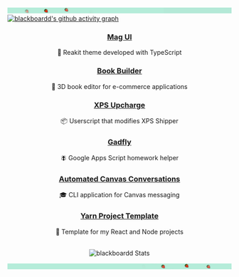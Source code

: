 ![Aluminum unicorn from Blade Runner (1982)](/assets/images/header/banner_upper.jpg)
[![blackboardd's github activity graph](https://activity-graph.herokuapp.com/graph?username=blackboardd&custom_title=Contribution%20Graph&theme=minimal)](https://github.com/blackboardd)
<div align="center">

### [Mag UI](https://github.com/blackboardd/magui)
💄 Reakit theme developed with TypeScript
### [Book Builder](https://github.com/blackboardd/book-builder)
📕 3D book editor for e-commerce applications
### [XPS Upcharge](https://github.com/blackboardd/xps-upcharge)
📦 Userscript that modifies XPS Shipper
### [Gadfly](https://github.com/blackboardd/gadfly)
🪰 Google Apps Script homework helper
### [Automated Canvas Conversations](https://github.com/blackboardd/automated-canvas-conversations)
🎓 CLI application for Canvas messaging
### [Yarn Project Template](https://github.com/blackboardd/yarn-project-template)
🥾 Template for my React and Node projects
<br />

<br />

<img src="https://github-readme-stats.vercel.app/api?username=blackboardd&show_icons=true&custom_title=Stats&theme=minimal&include_all_commits=true&cache_seconds=86400" alt="blackboardd Stats" />
</div>

![Aluminum unicorn from Blade Runner (1982)](/assets/images/header/banner_lower.jpg)
